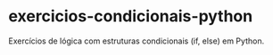 # exercicios-condicionais-python
Exercícios de lógica com estruturas condicionais (if, else) em Python.
